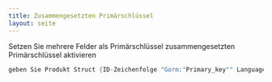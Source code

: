 ```yaml
---
title: Zusammengesetzten Primärschlüssel
layout: seite
---
```

Setzen Sie mehrere Felder als Primärschlüssel zusammengesetzten Primärschlüssel aktivieren

```go
geben Sie Produkt Struct {ID-Zeichenfolge "Gorm:"Primary_key"" LanguageCode Zeichenfolge ' Gorm: "Primary_key" "Code-String-Zeichenfolge}
```